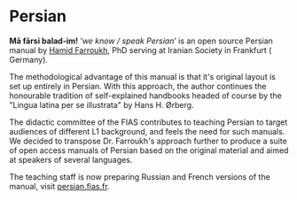# Persian 

**Mā fārsi balad‐im!** ‘*we know / speak Persian*’ is an open source Persian manual by [Hamid Farroukh](http://alefbaye2om.org/books/course-book/), PhD serving at Iranian Society in Frankfurt ( Germany).

The methodological advantage of this manual is that it's original layout is set up entirely in Persian. With this approach, the author continues the honourable tradition of self-explained handbooks headed of course by the "Lingua latina per se illustrata" by Hans H. Ørberg.

The didactic committee of the FIAS contributes to teaching Persian to target audiences of different L1 background, and feels the need for such manuals. We decided to transpose Dr. Farroukh's approach further to produce a suite of open access manuals of Persian based on the original material and aimed at speakers of several languages.

The teaching staff is now preparing Russian and French versions of the manual, visit [persian.fias.fr](https://persian.fias.fr).
